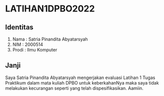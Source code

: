 # LATIHAN1DPBO2022
## Identitas
1. Nama : Satria Pinandita Abyatarsyah
2. NIM : 2000514
3. Prodi : Ilmu Komputer

## Janji
Saya Satria Pinandita Abyatarsyah mengerjakan evaluasi Latihan 1 Tugas Praktikum dalam mata kuliah DPBO untuk keberkahanNya maka saya tidak melakukan kecurangan seperti yang telah dispesifikasikan. Aamiin.
